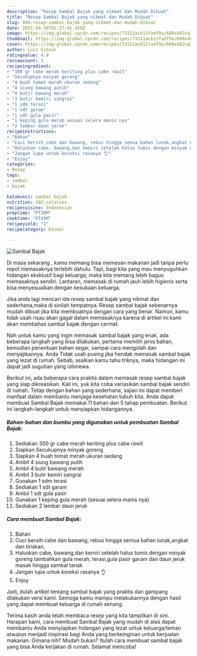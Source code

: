 ```yaml
---
description: "Resep Sambal Bajak yang nikmat dan Mudah Dibuat"
title: "Resep Sambal Bajak yang nikmat dan Mudah Dibuat"
slug: 894-resep-sambal-bajak-yang-nikmat-dan-mudah-dibuat
date: 2021-04-18T05:37:41.459Z
image: https://img-global.cpcdn.com/recipes/73311acb11fadf9a/680x482cq70/sambal-bajak-foto-resep-utama.jpg
thumbnail: https://img-global.cpcdn.com/recipes/73311acb11fadf9a/680x482cq70/sambal-bajak-foto-resep-utama.jpg
cover: https://img-global.cpcdn.com/recipes/73311acb11fadf9a/680x482cq70/sambal-bajak-foto-resep-utama.jpg
author: Luis Gibson
ratingvalue: 4.9
reviewcount: 3
recipeingredient:
- "300 gr cabe merah keriting plus cabe rawit"
- "Secukupnya minyak goreng"
- "4 buah tomat merah ukuran sedang"
- "4 siung bawang putih"
- "4 butir bawang merah"
- "3 butir kemiri sangrai"
- "1 sdm terasi"
- "1 sdt garam"
- "1 sdt gula pasir"
- "1 keping gula merah sesuai selera manis nya"
- "2 lembar daun jeruk"
recipeinstructions:
- "Bahan"
- "Cuci bersih cabe dan bawang, rebus hingga semua bahan lunak,angkat dan tiriskan,"
- "Haluskan cabe, bawang,dan kemiri setelah halus tumis dengan minyak goreng tambahkan gula merah, terasi,gula pasir garam dan daun jeruk masak hingga sambal tanak"
- "Jangan lupa untuk koreksi rasanya 👌"
- "Enjoy"
categories:
- Resep
tags:
- sambal
- bajak

katakunci: sambal bajak 
nutrition: 202 calories
recipecuisine: Indonesian
preptime: "PT38M"
cooktime: "PT45M"
recipeyield: "1"
recipecategory: Dinner

---
```



![Sambal Bajak](https://img-global.cpcdn.com/recipes/73311acb11fadf9a/680x482cq70/sambal-bajak-foto-resep-utama.jpg)

Di masa  sekarang , kamu memang bisa memesan makanan jadi tanpa perlu repot memasaknya terlebih dahulu. Tapi, bagi kita yang mau menyuguhkan hidangan eksklusif bagi keluarga, maka kita memang lebih bagus memasaknya sendiri. Lantaran, memasak di rumah jauh lebih higienis serta bisa menyesuaikan dengan kesukaan keluarga.

Jika anda lagi mencari ide resep sambal bajak yang nikmat dan sederhana,maka di sinilah tempatnya. Resep sambal bajak  sebenarnya mudah dibuat jika kita membuatnya dengan cara yang benar. Namun, kamu tidak usah risau akan gagal dalam memasaknya 
karena di artikel ini kami akan membahas sambal bajak dengan cermat.  



Nah untuk kamu yang ingin memasak sambal bajak yang enak, ada beberapa langkah yang bisa dilakukan, pertama memilih jenis bahan, kemudian penentuan bahan segar, sampai cara mengolah dan menyajikannya. Anda Tidak usah pusing jika hendak memasak sambal bajak yang lezat di rumah. Sebab, asalkan kamu  tahu triknya, maka hidangan ini dapat jadi suguhan yang istimewa.

Berikut ini, ada beberapa cara praktis  dalam memasak resep sambal bajak yang siap dikreasikan. Kali ini, yuk kita coba variasikan sambal bajak sendiri di rumah. Tetap dengan bahan yang sederhana, sajian ini dapat memberi manfaat dalam membantu menjaga kesehatan tubuh kita. Anda dapat membuat Sambal Bajak memakai 11 bahan dan 5 tahap pembuatan. Berikut ini langkah-langkah untuk menyiapkan hidangannya.

<!--inarticleads1-->

##### Bahan-bahan dan bumbu yang digunakan untuk pembuatan Sambal Bajak:

1. Sediakan 300 gr cabe merah keriting plus cabe rawit
1. Siapkan Secukupnya minyak goreng
1. Siapkan 4 buah tomat merah ukuran sedang
1. Ambil 4 siung bawang putih
1. Ambil 4 butir bawang merah
1. Ambil 3 butir kemiri sangrai
1. Gunakan 1 sdm terasi
1. Sediakan 1 sdt garam
1. Ambil 1 sdt gula pasir
1. Gunakan 1 keping gula merah (sesuai selera manis nya)
1. Sediakan 2 lembar daun jeruk




<!--inarticleads2-->

##### Cara membuat Sambal Bajak:

1. Bahan
1. Cuci bersih cabe dan bawang, rebus hingga semua bahan lunak,angkat dan tiriskan,
1. Haluskan cabe, bawang,dan kemiri setelah halus tumis dengan minyak goreng tambahkan gula merah, terasi,gula pasir garam dan daun jeruk masak hingga sambal tanak
1. Jangan lupa untuk koreksi rasanya 👌
1. Enjoy




Jadi, itulah artikel tentang  sambal bajak  yang praktis dan gampang dilakukan versi kami. Semoga kamu mampu melakukannya dengan hasil yang dapat membuat keluarga di rumah senang. 

Terima kasih anda telah membaca resep yang kita tampilkan di sini. Harapan kami, cara membuat  Sambal Bajak yang mudah di atas dapat membantu Anda menyiapkan hidangan yang lezat untuk keluarga/teman ataupun menjadi inspirasi bagi Anda yang berkeinginan untuk berjualan makanan. Gimana nih? Mudah bukan? Itulah cara membuat sambal bajak yang bisa Anda kerjakan di rumah. Selamat mencoba!

